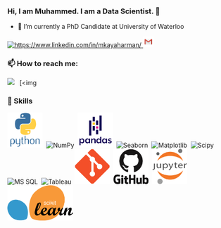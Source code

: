 ### Hi, I am Muhammed. I am a Data Scientist. 👋

- 🔭 I’m currently a PhD Candidate at University of Waterloo

<a href="https://www.linkedin.com/in/mkayaharman/" target="_blank">
    <img src="https://img.shields.io/badge/%20-linkedin-0072b1" alt="https://www.linkedin.com/in/mkayaharman/">
</a>

<a href="mailto:mkayaharm@gmail.com" target="_blank">
    <img src="https://github.com/eryilmazysf/eryilmazysf/blob/main/gmail.jpg"  width="25" height="25" alt="mailto:mailto:mkayaharm@gmail.com">
</a>

###  📫 How to reach me: 

[<img src="https://img.icons8.com/color/48/000000/linkedin.png" width="3.5%"/>](https://www.linkedin.com/in/adityapal1/)  &nbsp; [<img 

###  🚀 Skills

<div>
  <img src="https://github.com/devicons/devicon/blob/master/icons/python/python-original-wordmark.svg" title="Python" alt="Python" width="80" height="80"/>&nbsp;
  <img src="https://github.com/numpy/numpy/blob/main/branding/logo/secondary/numpylogo2.png" title="NumPy" alt="NumPy" width="80" height="80"/>&nbsp;
  <img src="https://github.com/devicons/devicon/blob/master/icons/pandas/pandas-original-wordmark.svg" title="Pandas" alt="Pandas" width="80" height="80"/>&nbsp;
  <img src="https://seaborn.pydata.org/_images/logo-tall-lightbg.svg" title="Seaborn" alt="Seaborn" width="80" height="80"/>&nbsp;
  <img src="https://upload.wikimedia.org/wikipedia/commons/8/84/Matplotlib_icon.svg" title="Matplotlib" alt="Matplotlib" width="80" height="80"/>&nbsp;
  <img src="https://github.com/scipy/archive/blob/main/branding/logos/scipy_logo.svg" title="Scipy" alt="Scipy" width="80" height="80"/>&nbsp;
  <img src="https://upload.wikimedia.org/wikipedia/de/8/8c/Microsoft_SQL_Server_Logo.svg" title="MS SQL" alt="MS SQL" width="80" height="80"/>&nbsp;
  <img src="https://surveymonkey-assets.s3.amazonaws.com/papiasset/apps/logos/2e989404-aed0-41ea-9198-ddc1c76d7a4a" title="Tableau" alt="Tableau" height="80"/>&nbsp;
  <img src="https://github.com/devicons/devicon/blob/master/icons/git/git-original.svg" title="Git" alt="Git" height="80"/>&nbsp;
  <img src="https://github.com/devicons/devicon/blob/master/icons/github/github-original-wordmark.svg" title="GitHub" alt="GitHub" height="80"/>&nbsp; 
  <img src="https://github.com/devicons/devicon/blob/master/icons/jupyter/jupyter-original-wordmark.svg" title="Jupyter" alt="Jupyter" height="80"/>&nbsp; 
  <img src="https://github.com/scikit-learn/scikit-learn/blob/main/doc/logos/1280px-scikit-learn-logo.png" title="Scikit-learn" alt="Scikit-learn" height="80"/>&nbsp; 
 
  
  
</div>

